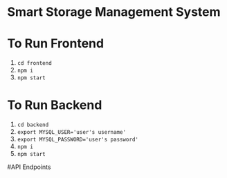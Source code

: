 # Smart Storage Management System

# To Run Frontend
1. `cd frontend`
2. `npm i`
3. `npm start`

# To Run Backend
1. `cd backend`
2. `export MYSQL_USER='user's username'`
3. `export MYSQL_PASSWORD='user's password'`
4. `npm i`
5. `npm start`

#API Endpoints

